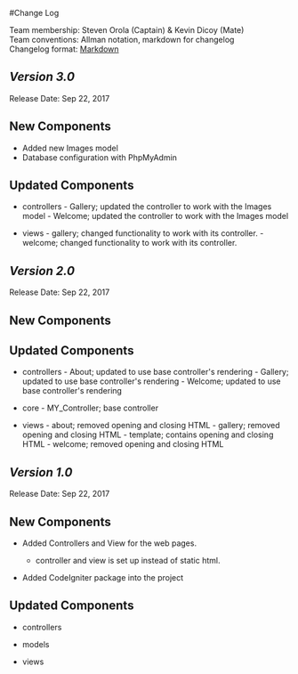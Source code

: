 #Change Log

Team membership:  Steven Orola (Captain) & Kevin Dicoy (Mate)  
Team conventions: Allman notation, markdown for changelog  
Changelog format: [Markdown](https://github.com/adam-p/markdown-here/wiki/Markdown-Cheatsheet) 


## *Version 3.0*

Release Date: Sep 22, 2017

## New Components

- Added new Images model
- Database configuration with PhpMyAdmin
    
## Updated Components

-   controllers
        - Gallery; updated the controller to work with the Images model
        - Welcome; updated the controller to work with the Images model

-   views
        - gallery; changed functionality to work with its controller.
        - welcome; changed functionality to work with its controller.

## *Version 2.0*

Release Date: Sep 22, 2017

## New Components

    
## Updated Components

-   controllers
        - About; updated to use base controller's rendering
        - Gallery; updated to use base controller's rendering
        - Welcome; updated to use base controller's rendering

-   core
        - MY_Controller; base controller

-   views
        - about; removed opening and closing HTML
        - gallery; removed opening and closing HTML
        - template; contains opening and closing HTML
        - welcome; removed opening and closing HTML

## *Version 1.0*

Release Date: Sep 22, 2017

## New Components

-   Added Controllers and View for the web pages.
    
    - controller and view is set up instead of static html.

-   Added CodeIgniter package into the project
    
## Updated Components

-   controllers

-   models

-   views



